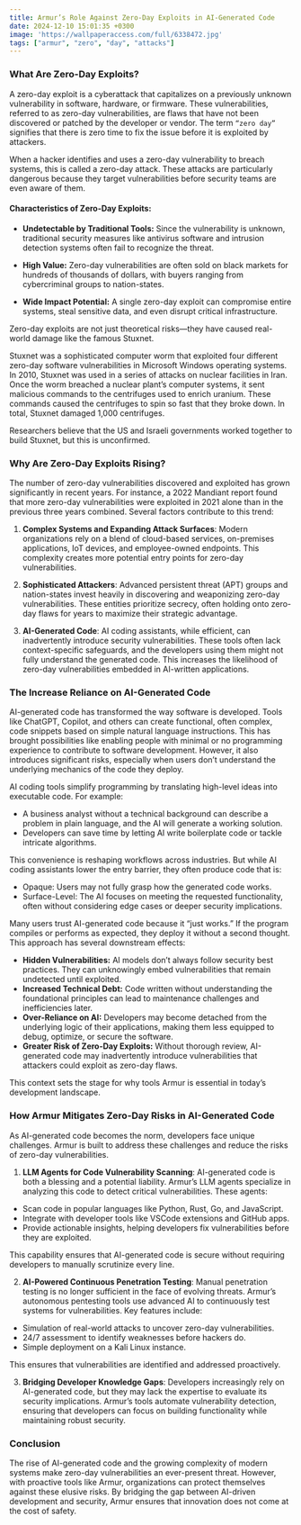 ```yaml
---
title: Armur’s Role Against Zero-Day Exploits in AI-Generated Code
date: 2024-12-10 15:01:35 +0300
image: 'https://wallpaperaccess.com/full/6338472.jpg'
tags: ["armur", "zero", "day", "attacks"]
---
```



### What Are Zero-Day Exploits?
A zero-day exploit is a cyberattack that capitalizes on a previously unknown vulnerability in software, hardware, or firmware. These vulnerabilities, referred to as zero-day vulnerabilities, are flaws that have not been discovered or patched by the developer or vendor. The term `“zero day”` signifies that there is zero time to fix the issue before it is exploited by attackers.

When a hacker identifies and uses a zero-day vulnerability to breach systems, this is called a zero-day attack. These attacks are particularly dangerous because they target vulnerabilities before security teams are even aware of them. 

#### Characteristics of Zero-Day Exploits:
- **Undetectable by Traditional Tools:** Since the vulnerability is unknown, traditional security measures like antivirus software and intrusion detection systems often fail to recognize the threat.

- **High Value:** Zero-day vulnerabilities are often sold on black markets for hundreds of thousands of dollars, with buyers ranging from cybercriminal groups to nation-states.

- **Wide Impact Potential:** A single zero-day exploit can compromise entire systems, steal sensitive data, and even disrupt critical infrastructure.

Zero-day exploits are not just theoretical risks—they have caused real-world damage like the famous Stuxnet.

Stuxnet was a sophisticated computer worm that exploited four different zero-day software vulnerabilities in Microsoft Windows operating systems. In 2010, Stuxnet was used in a series of attacks on nuclear facilities in Iran. Once the worm breached a nuclear plant’s computer systems, it sent malicious commands to the centrifuges used to enrich uranium. These commands caused the centrifuges to spin so fast that they broke down. In total, Stuxnet damaged 1,000 centrifuges.

Researchers believe that the US and Israeli governments worked together to build Stuxnet, but this is unconfirmed.

### Why Are Zero-Day Exploits Rising?

The number of zero-day vulnerabilities discovered and exploited has grown significantly in recent years. For instance, a 2022 Mandiant report found that more zero-day vulnerabilities were exploited in 2021 alone than in the previous three years combined. Several factors contribute to this trend:

1. **Complex Systems and Expanding Attack Surfaces**: Modern organizations rely on a blend of cloud-based services, on-premises applications, IoT devices, and employee-owned endpoints. This complexity creates more potential entry points for zero-day vulnerabilities.

2. **Sophisticated Attackers**: Advanced persistent threat (APT) groups and nation-states invest heavily in discovering and weaponizing zero-day vulnerabilities. These entities prioritize secrecy, often holding onto zero-day flaws for years to maximize their strategic advantage.
3. **AI-Generated Code**: AI coding assistants, while efficient, can inadvertently introduce security vulnerabilities. These tools often lack context-specific safeguards, and the developers using them might not fully understand the generated code. This increases the likelihood of zero-day vulnerabilities embedded in AI-written applications.


### The Increase Reliance on AI-Generated Code
AI-generated code has transformed the way software is developed. Tools like ChatGPT, Copilot, and others can create functional, often complex, code snippets based on simple natural language instructions. This has brought possibilities like enabling people with minimal or no programming experience to contribute to software development. However, it also introduces significant risks, especially when users don’t understand the underlying mechanics of the code they deploy.

AI coding tools simplify programming by translating high-level ideas into executable code. For example:

- A business analyst without a technical background can describe a problem in plain language, and the AI will generate a working solution.
- Developers can save time by letting AI write boilerplate code or tackle intricate algorithms.

This convenience is reshaping workflows across industries. But while AI coding assistants lower the entry barrier, they often produce code that is:

- Opaque: Users may not fully grasp how the generated code works.
- Surface-Level: The AI focuses on meeting the requested functionality, often without considering edge cases or deeper security implications.

Many users trust AI-generated code because it “just works.” If the program compiles or performs as expected, they deploy it without a second thought. This approach has several downstream effects:

- **Hidden Vulnerabilities:** AI models don’t always follow security best practices. They can unknowingly embed vulnerabilities that remain undetected until exploited.
- **Increased Technical Debt:** Code written without understanding the foundational principles can lead to maintenance challenges and inefficiencies later.
- **Over-Reliance on AI:** Developers may become detached from the underlying logic of their applications, making them less equipped to debug, optimize, or secure the software.
- **Greater Risk of Zero-Day Exploits:** Without thorough review, AI-generated code may inadvertently introduce vulnerabilities that attackers could exploit as zero-day flaws.

This context sets the stage for why tools Armur is essential in today’s development landscape.

### How Armur Mitigates Zero-Day Risks in AI-Generated Code
As AI-generated code becomes the norm, developers face unique challenges. Armur is built to address these challenges and reduce the risks of zero-day vulnerabilities.

1. **LLM Agents for Code Vulnerability Scanning**: AI-generated code is both a blessing and a potential liability. Armur’s LLM agents specialize in analyzing this code to detect critical vulnerabilities. These agents:
- Scan code in popular languages like Python, Rust, Go, and JavaScript.
- Integrate with developer tools like VSCode extensions and GitHub apps.
- Provide actionable insights, helping developers fix vulnerabilities before they are exploited.

This capability ensures that AI-generated code is secure without requiring developers to manually scrutinize every line.

2. **AI-Powered Continuous Penetration Testing**: Manual penetration testing is no longer sufficient in the face of evolving threats. Armur’s autonomous pentesting tools use advanced AI to continuously test systems for vulnerabilities. Key features include:

- Simulation of real-world attacks to uncover zero-day vulnerabilities.
- 24/7 assessment to identify weaknesses before hackers do.
- Simple deployment on a Kali Linux instance.

This ensures that vulnerabilities are identified and addressed proactively.

3. **Bridging Developer Knowledge Gaps**: Developers increasingly rely on AI-generated code, but they may lack the expertise to evaluate its security implications. Armur’s tools automate vulnerability detection, ensuring that developers can focus on building functionality while maintaining robust security.

### Conclusion

The rise of AI-generated code and the growing complexity of modern systems make zero-day vulnerabilities an ever-present threat. However, with proactive tools like Armur, organizations can protect themselves against these elusive risks. By bridging the gap between AI-driven development and security, Armur ensures that innovation does not come at the cost of safety.
